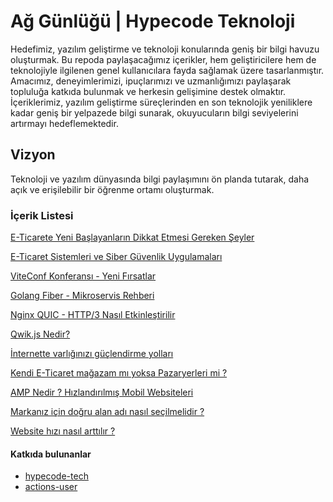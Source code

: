 # Ağ Günlüğü | Hypecode Teknoloji

Hedefimiz, yazılım geliştirme ve teknoloji konularında geniş bir bilgi havuzu oluşturmak. Bu repoda paylaşacağımız içerikler, hem geliştiricilere hem de teknolojiyle ilgilenen genel kullanıcılara fayda sağlamak üzere tasarlanmıştır. Amacımız, deneyimlerimizi, ipuçlarımızı ve uzmanlığımızı paylaşarak topluluğa katkıda bulunmak ve herkesin gelişimine destek olmaktır. İçeriklerimiz, yazılım geliştirme süreçlerinden en son teknolojik yeniliklere kadar geniş bir yelpazede bilgi sunarak, okuyucuların bilgi seviyelerini artırmayı hedeflemektedir.

## Vizyon

Teknoloji ve yazılım dünyasında bilgi paylaşımını ön planda tutarak, daha açık ve erişilebilir bir öğrenme ortamı oluşturmak.

### İçerik Listesi

[E-Ticarete Yeni Başlayanların Dikkat Etmesi Gereken Şeyler](https://github.com/hypecode-tech/blogs/blob/main/eticarete-yeni-baslayanlarin-dikkat-etmesi-gerekenler/README.md)

[E-Ticaret Sistemleri ve Siber Güvenlik Uygulamaları](https://github.com/hypecode-tech/blogs/blob/main/eticaret-magazalarinda-guvenlik/README.md)

[ViteConf Konferansı - Yeni Fırsatlar](https://github.com/hypecode-tech/blogs/tree/main/viteconf-bizi-bekliyor/README.md)

[Golang Fiber - Mikroservis Rehberi](https://github.com/hypecode-tech/blogs/tree/main/fiber-ile-microservis/README.md)

[Nginx QUIC - HTTP/3 Nasıl Etkinleştirilir](https://github.com/hypecode-tech/blogs/tree/main/nginx-quic-nasil-etkinlestirilir/README.md)

[Qwik.js Nedir?](https://github.com/hypecode-tech/blogs/blob/main/qwikjs-nedir/README.md)

[İnternette varlığınızı güçlendirme yolları](https://github.com/hypecode-tech/blogs/blob/main/internette-varliginizi-guclendirme-yollari/README.md)

[Kendi E-Ticaret mağazam mı yoksa Pazaryerleri mi ?](https://github.com/hypecode-tech/blogs/blob/main/kendi-mağazam-mi-pazaryeri-mi/README.md)

[AMP Nedir ? Hızlandırılmış Mobil Websiteleri](https://github.com/hypecode-tech/blogs/blob/main/amp-websiteleri/README.md)

[Markanız için doğru alan adı nasıl seçilmelidir ?](https://github.com/hypecode-tech/blogs/blob/main/dogru-domain-nasıl-secilmelidir/README.md)


[Website hızı nasıl arttılır ?](https://github.com/hypecode-tech/blogs/blob/main/website-hizi-nasil-arttirilir/README.md)

#### Katkıda bulunanlar

<!-- BEGIN CONTRIBUTORS LIST -->
  - [hypecode-tech](https://github.com/hypecode-tech)
  - [actions-user](https://github.com/actions-user)
<!-- END CONTRIBUTORS LIST -->
